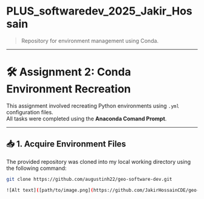 # PLUS_softwaredev_2025_Jakir_Hossain

> Repository for environment management using Conda.

---

# 🛠️ Assignment 2: Conda Environment Recreation

This assignment involved recreating Python environments using `.yml` configuration files.  
All tasks were completed using the **Anaconda Comand Prompt**.

---

## 📥 1. Acquire Environment Files

The provided repository was cloned into my local working directory using the following command:
```bash
git clone https://github.com/augustinh22/geo-software-dev.git

![Alt text]([path/to/image.png](https://github.com/JakirHossainCDE/geo-software-dev_jakir/blob/1d5cce27f36913a20ff3e209b6d838fcfe5a69ad/3.PNG))
